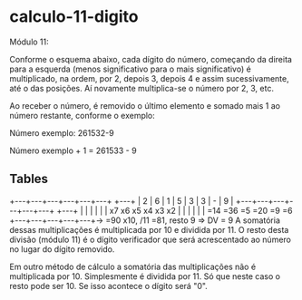 # calculo-11-digito



Módulo 11:

Conforme o esquema abaixo, cada dígito do número, começando da direita para a esquerda (menos significativo para o mais significativo) é multiplicado, na ordem, por 2, depois 3, depois 4 e assim sucessivamente, até o das posições. Aí novamente multiplica-se o número por 2, 3, etc.

Ao receber o número, é removido o último elemento e somado mais 1 ao número restante, conforme o exemplo:

Número exemplo: 261532-9

Número exemplo + 1 = 261533 - 9

## Tables
+---+---+---+---+---+---+   +---+
| 2 | 6 | 1 | 5 | 3 | 3 | - | 9 |
+---+---+---+---+---+---+   +---+
  |   |   |   |   |   |
 x7  x6  x5  x4  x3  x2
  |   |   |   |   |   |
=14 =36  =5 =20  =9  =6
  +---+---+---+---+---+-> =90 x10, /11 =81, resto 9 => DV = 9
A somatória dessas multiplicações é multiplicada por 10 e dividida por 11. O resto desta divisão (módulo 11) é o dígito verificador que será acrescentado ao número no lugar do dígito removido.

Em outro método de cálculo a somatória das multiplicações não é multiplicada por 10. Simplesmente é dividida por 11. Só que neste caso o resto pode ser 10. Se isso acontece o dígito será "0".
